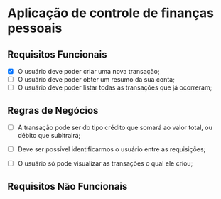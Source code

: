 # Aplicação de controle de finanças pessoais

## Requisitos Funcionais

- [X] O usuário deve poder criar uma nova transação;
- [ ] O usuário deve poder obter um resumo da sua conta;
- [ ] O usuário deve poder listar todas as transações que já ocorreram;

## Regras de Negócios

- [ ] A transação pode ser do tipo crédito que somará ao valor total, ou débito que subitrairá;
- [ ] Deve ser possível identificarmos o usuário entre as requisições;
- [ ] O usuário só pode visualizar as transações o qual ele criou;


## Requisitos Não Funcionais

